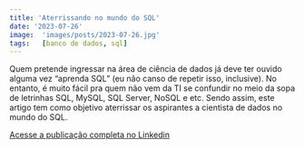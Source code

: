 ```yaml
---
title: 'Aterrissando no mundo do SQL'
date: '2023-07-26'
image:  'images/posts/2023-07-26.jpg'
tags:   [banco de dados, sql]
---
```


Quem pretende ingressar na área de ciência de dados já deve ter ouvido alguma vez “aprenda SQL” (eu não canso de repetir isso, inclusive). No entanto, é muito fácil pra quem não vem da TI se confundir no meio da sopa de letrinhas SQL, MySQL, SQL Server, NoSQL e etc. Sendo assim, este artigo tem como objetivo aterrissar os aspirantes a cientista de dados no mundo do SQL.

<a href="https://www.linkedin.com/pulse/aterrissando-mundo-do-sql-ant%25C3%25B3nio-c-da-silva-j%25C3%25BAnior/?trackingId=rdqRV3UtT%2F%2BIGPcrQk%2Bn7g%3D%3D" class="nav__link cta-button button button--small" target="_blank">Acesse a publicação completa no Linkedin</a>

